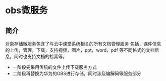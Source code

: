 # obs微服务
## 简介
对象存储微服务包含了与云中课堂系统相关的所有文档管理服务
包括，课件信息的上传，管理，下载，支持视频，图片，ppt，word，pdf
等不同格式的文档信息。同时也支持文档的检索等。
* 一阶段先采用传统的文件上传下载服务方式
* 二阶段再替换为华为的OBS进行存储，同时涉及编解码等服务部分
